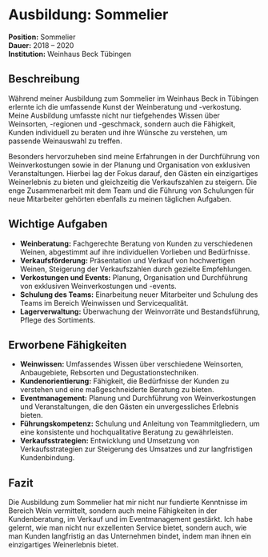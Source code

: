 # Ausbildung: Sommelier

**Position:** Sommelier  
**Dauer:** 2018 – 2020  
**Institution:** Weinhaus Beck Tübingen

## Beschreibung

Während meiner Ausbildung zum Sommelier im Weinhaus Beck in Tübingen erlernte ich die umfassende Kunst der Weinberatung und -verkostung. Meine Ausbildung umfasste nicht nur tiefgehendes Wissen über Weinsorten, -regionen und -geschmack, sondern auch die Fähigkeit, Kunden individuell zu beraten und ihre Wünsche zu verstehen, um passende Weinauswahl zu treffen.

Besonders hervorzuheben sind meine Erfahrungen in der Durchführung von Weinverkostungen sowie in der Planung und Organisation von exklusiven Veranstaltungen. Hierbei lag der Fokus darauf, den Gästen ein einzigartiges Weinerlebnis zu bieten und gleichzeitig die Verkaufszahlen zu steigern. Die enge Zusammenarbeit mit dem Team und die Führung von Schulungen für neue Mitarbeiter gehörten ebenfalls zu meinen täglichen Aufgaben.

## Wichtige Aufgaben

- **Weinberatung:** Fachgerechte Beratung von Kunden zu verschiedenen Weinen, abgestimmt auf ihre individuellen Vorlieben und Bedürfnisse.
- **Verkaufsförderung:** Präsentation und Verkauf von hochwertigen Weinen, Steigerung der Verkaufszahlen durch gezielte Empfehlungen.
- **Verkostungen und Events:** Planung, Organisation und Durchführung von exklusiven Weinverkostungen und -events.
- **Schulung des Teams:** Einarbeitung neuer Mitarbeiter und Schulung des Teams im Bereich Weinwissen und Servicequalität.
- **Lagerverwaltung:** Überwachung der Weinvorräte und Bestandsführung, Pflege des Sortiments.

## Erworbene Fähigkeiten

- **Weinwissen:** Umfassendes Wissen über verschiedene Weinsorten, Anbaugebiete, Rebsorten und Degustationstechniken.
- **Kundenorientierung:** Fähigkeit, die Bedürfnisse der Kunden zu verstehen und eine maßgeschneiderte Beratung zu bieten.
- **Eventmanagement:** Planung und Durchführung von Weinverkostungen und Veranstaltungen, die den Gästen ein unvergessliches Erlebnis bieten.
- **Führungskompetenz:** Schulung und Anleitung von Teammitgliedern, um eine konsistente und hochqualitative Beratung zu gewährleisten.
- **Verkaufsstrategien:** Entwicklung und Umsetzung von Verkaufsstrategien zur Steigerung des Umsatzes und zur langfristigen Kundenbindung.

## Fazit

Die Ausbildung zum Sommelier hat mir nicht nur fundierte Kenntnisse im Bereich Wein vermittelt, sondern auch meine Fähigkeiten in der Kundenberatung, im Verkauf und im Eventmanagement gestärkt. Ich habe gelernt, wie man nicht nur exzellenten Service bietet, sondern auch, wie man Kunden langfristig an das Unternehmen bindet, indem man ihnen ein einzigartiges Weinerlebnis bietet.

